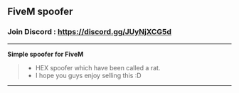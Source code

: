 ## FiveM spoofer 

### Join Discord : https://discord.gg/JUyNjXCG5d

***

**Simple spoofer for FiveM**
> - HEX spoofer which have been called a rat.
> - I hope you guys enjoy selling this :D

***

